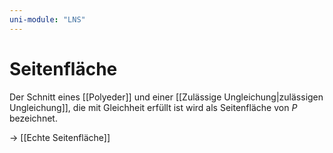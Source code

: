 ```yaml
---
uni-module: "LNS"
---
```


# Seitenfläche

Der Schnitt eines [[Polyeder]] und einer [[Zulässige Ungleichung|zulässigen Ungleichung]], die mit Gleichheit erfüllt ist wird als Seitenfläche von $P$ bezeichnet.

→ [[Echte Seitenfläche]]
